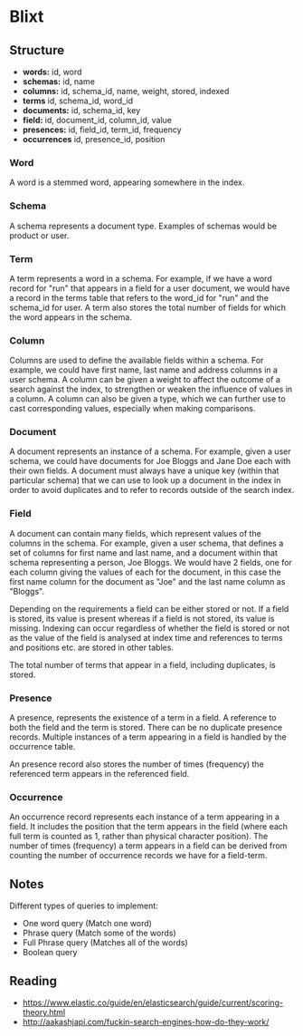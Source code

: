 # Blixt

## Structure

- **words:** id, word
- **schemas:** id, name
- **columns:** id, schema_id, name, weight, stored, indexed
- **terms** id, schema_id, word_id
- **documents:** id, schema_id, key
- **field:** id, document_id, column_id, value
- **presences:** id, field_id, term_id, frequency
- **occurrences** id, presence_id, position

### Word

A word is a stemmed word, appearing somewhere in the index.

### Schema

A schema represents a document type. Examples of schemas would be product or user.

### Term

A term represents a word in a schema. For example, if we have a word record for "run" that appears in a field for a user
document, we would have a record in the terms table that refers to the word_id for "run" and the schema_id for user. A
term also stores the total number of fields for which the word appears in the schema.

### Column

Columns are used to define the available fields within a schema. For example, we could have first name, last name and
address columns in a user schema. A column can be given a weight to affect the outcome of a search against the index, to
strengthen or weaken the influence of values in a column. A column can also be given a type, which we can further use to
cast corresponding values, especially when making comparisons.

### Document

A document represents an instance of a schema. For example, given a user schema, we could have documents for Joe Bloggs
and Jane Doe each with their own fields. A document must always have a unique key (within that particular schema) that 
we can use to look up a document in the index in order to avoid duplicates and to refer to records outside of the search
index.

### Field

A document can contain many fields, which represent values of the columns in the schema. For example, given a user
schema, that defines a set of columns for first name and last name, and a document within that schema representing a
person, Joe Bloggs. We would have 2 fields, one for each column giving the values of each for the document, in this case
the first name column for the document as "Joe" and the last name column as "Bloggs".

Depending on the requirements a field can be either stored or not. If a field is stored, its value is present whereas if
a field is not stored, its value is missing. Indexing can occur regardless of whether the field is stored or not as the
value of the field is analysed at index time and references to terms and positions etc. are stored in other tables.

The total number of terms that appear in a field, including duplicates, is stored.

### Presence

A presence, represents the existence of a term in a field. A reference to both the field and the term is stored. There
can be no duplicate presence records. Multiple instances of a term appearing in a field is handled by the occurrence
table.

An presence record also stores the number of times (frequency) the referenced term appears in the referenced field.

### Occurrence

An occurrence record represents each instance of a term appearing in a field. It includes the position that the term 
appears in the field (where each full term is counted as 1, rather than physical character position). The number of 
times (frequency) a term appears in a field can be derived from counting the number of occurrence records we have for a 
field-term.

## Notes

Different types of queries to implement:
- One word query (Match one word)
- Phrase query (Match some of the words)
- Full Phrase query (Matches all of the words)
- Boolean query

## Reading

- https://www.elastic.co/guide/en/elasticsearch/guide/current/scoring-theory.html
- http://aakashjapi.com/fuckin-search-engines-how-do-they-work/